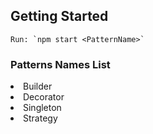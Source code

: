 ## Getting Started

    Run: `npm start <PatternName>`

### Patterns Names List

<li>Builder</li>
<li>Decorator</li>
<li>Singleton</li>
<li>Strategy</>